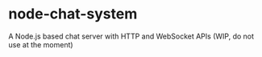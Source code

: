 node-chat-system
================

A Node.js based chat server with HTTP and WebSocket APIs (WIP, do not use at the moment)
